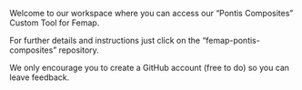 Welcome to our workspace where you can access our “Pontis Composites” Custom Tool for Femap.

For further details and instructions just click on the “femap-pontis-composites” repository.

We only encourage you to create a GitHub account (free to do) so you can leave feedback.
